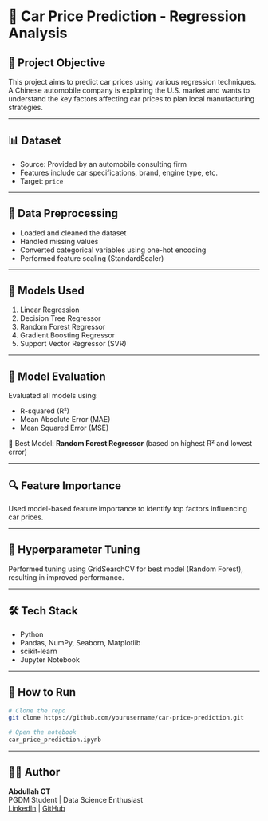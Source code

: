 
# 🚗 Car Price Prediction - Regression Analysis

## 📝 Project Objective

This project aims to predict car prices using various regression techniques. A Chinese automobile company is exploring the U.S. market and wants to understand the key factors affecting car prices to plan local manufacturing strategies.

---

## 📊 Dataset

- Source: Provided by an automobile consulting firm
- Features include car specifications, brand, engine type, etc.
- Target: `price`

---

## 🧹 Data Preprocessing

- Loaded and cleaned the dataset
- Handled missing values
- Converted categorical variables using one-hot encoding
- Performed feature scaling (StandardScaler)

---

## 🤖 Models Used

1. Linear Regression
2. Decision Tree Regressor
3. Random Forest Regressor
4. Gradient Boosting Regressor
5. Support Vector Regressor (SVR)

---

## 🧪 Model Evaluation

Evaluated all models using:

- R-squared (R²)
- Mean Absolute Error (MAE)
- Mean Squared Error (MSE)

📌 Best Model: **Random Forest Regressor** (based on highest R² and lowest error)

---

## 🔍 Feature Importance

Used model-based feature importance to identify top factors influencing car prices.

---

## 🔧 Hyperparameter Tuning

Performed tuning using GridSearchCV for best model (Random Forest), resulting in improved performance.

---

## 🛠️ Tech Stack

- Python
- Pandas, NumPy, Seaborn, Matplotlib
- scikit-learn
- Jupyter Notebook

---

## 📁 How to Run

```bash
# Clone the repo
git clone https://github.com/yourusername/car-price-prediction.git

# Open the notebook
car_price_prediction.ipynb
```

---

## 🙋‍♂️ Author

**Abdullah CT**  
PGDM Student | Data Science Enthusiast  
[LinkedIn](https://linkedin.com/in/your-link) | [GitHub](https://github.com/abdullahct)
